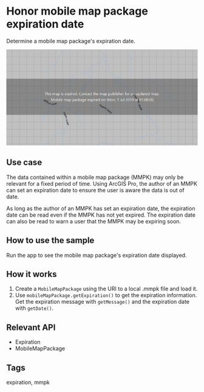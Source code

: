 # Honor mobile map package expiration date

Determine a mobile map package's expiration date.

![](HonorMobileMapPackageExpirationDate.png)

## Use case

The data contained within a mobile map package (MMPK) may only be relevant for a fixed period of time. Using ArcGIS Pro, the author of an MMPK can set an expiration date to ensure the user is aware the data is out of date.

As long as the author of an MMPK has set an expiration date, the expiration date can be read even if the MMPK has not yet expired. The expiration date can also be read to warn a user that the MMPK may be expiring soon.

## How to use the sample

Run the app to see the mobile map package's expiration date displayed.

## How it works

1. Create a `MobileMapPackage` using the URI to a local .mmpk file and load it.
2. Use `mobileMapPackage.getExpiration()` to get the expiration information. Get the expiration message with `getMessage()` and the expiration date with `getDate()`.

## Relevant API

* Expiration
* MobileMapPackage

## Tags

expiration, mmpk